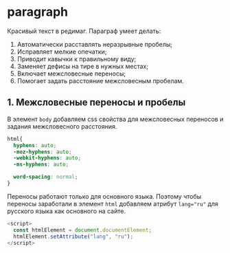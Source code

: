 # paragraph
Красивый текст в редимаг. 
Параграф умеет делать:
1. Автоматически расставлять неразрывные пробелы;
2. Исправляет мелкие опечатки;
3. Приводит кавычки к правильному виду;
4. Заменяет дефисы на тире в нужных местах;
5. Включает межсловесные переносы;
6. Помогает задать расстояние межсловесным пробелам.

## 1. Межсловесные переносы и пробелы

В элемент `body` добавляем css свойства для межсловесных переносов и задания межсловесного расстояния.
```css
html{
  hyphens: auto;
  -moz-hyphens: auto;
  -webkit-hyphens: auto;
  -ms-hyphens: auto;

  word-spacing: normal;
}
```

Переносы работают только для основного языка. Поэтому чтобы переносы заработали в элемент `html` добавляем атрибут `lang="ru"` для русского языка как основного на сайте.
```javascript
<script>
  const htmlElement = document.documentElement;
  htmlElement.setAttribute("lang", "ru");
</script>
```
